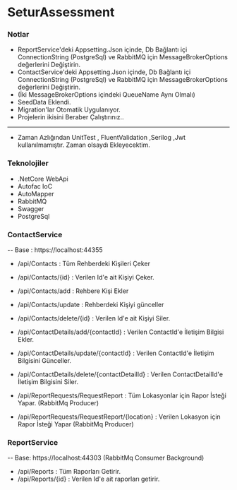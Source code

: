 # SeturAssessment

### Notlar
- ReportService'deki Appsetting.Json içinde, Db Bağlantı içi  ConnectionString (PostgreSql) ve RabbitMQ için MessageBrokerOptions değerlerini Değiştirin. 
- ContactService'deki Appsetting.Json içinde, Db Bağlantı içi  ConnectionString (PostgreSql) ve RabbitMQ için MessageBrokerOptions değerlerini Değiştirin.
- (İki MessageBrokerOptions içindeki QueueName Aynı Olmalı)
- SeedData Eklendi.
- Migration'lar Otomatik Uygulanıyor.
- Projelerin ikisini Beraber Çalıştırınız..

______

- Zaman Azlığından UnitTest , FluentValidation ,Serilog ,Jwt kullanılmamıştır. Zaman olsaydı Ekleyecektim.

 
### Teknolojiler
- .NetCore WebApi
- Autofac IoC
- AutoMapper
- RabbitMQ
- Swagger
- PostgreSql


### ContactService
-- Base : https://localhost:44355

- /api/Contacts : Tüm Rehberdeki Kişileri Çeker
- /api/Contacts/{id} : Verilen Id'e ait Kişiyi Çeker.
- /api/Contacts/add : Rehbere Kişi Ekler
- /api/Contacts/update : Rehberdeki Kişiyi günceller
- /api/Contacts/delete/{id} : Verilen Id'e ait Kişiyi Siler.

- /api/ContactDetails/add/{contactId} : Verilen ContactId'e İletişim Bilgisi Ekler.
- /api/ContactDetails/update/{contactId}   : Verilen ContactId'e İletişim Bilgisini Günceller.
- /api/ContactDetails/delete/{contactDetailId} : Verilen ContactDetailId'e İletişim Bilgisini Siler.

- /api/ReportRequests/RequestReport : Tüm Lokasyonlar için Rapor İsteği Yapar. (RabbitMq Producer)
- /api/ReportRequests/RequestReport/{location} : Verilen Lokasyon için Rapor İsteği Yapar  (RabbitMq Producer)

### ReportService
-- Base: https://localhost:44303   (RabbitMq Consumer Background)

- /api/Reports : Tüm Raporları Getirir. 
- /api/Reports/{id} : Verilen Id'e ait raporları getirir.  
